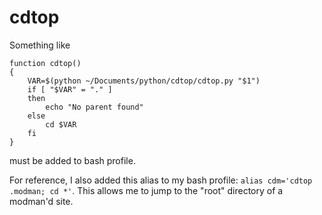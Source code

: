 cdtop
=====

Something like 
```
function cdtop()
{
    VAR=$(python ~/Documents/python/cdtop/cdtop.py "$1")
    if [ "$VAR" = "." ]
    then
        echo "No parent found"
    else
        cd $VAR
    fi
}
```
must be added to bash profile.

For reference, I also added this alias to my bash profile: ```alias cdm='cdtop .modman; cd *'```. This allows me to jump to the "root" directory of a modman'd site.